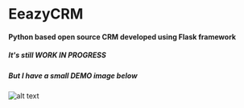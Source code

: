 # EeazyCRM

#### Python based open source CRM developed using Flask framework

##### It's still WORK IN PROGRESS
##### But I have a small DEMO image below
![alt text](https://i.ibb.co/f0xgK2X/eeazycrm-demo.gif)

